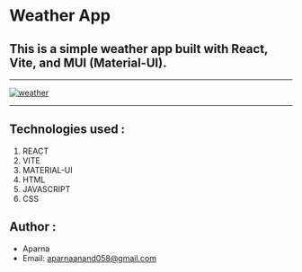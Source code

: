 # Weather App

## This is a simple weather app built with React, Vite, and MUI (Material-UI).

---

<a style="" href="https://weather-widget-react-jack.netlify.app/">

![weather](https://github.com/user-attachments/assets/b6750f31-d28f-4027-bb3a-3dd768370613)

</a>

---

## Technologies used :
   1. REACT
   2. VITE
   3. MATERIAL-UI
   4. HTML
   5. JAVASCRIPT
   6. CSS

## Author :
   - Aparna
   - Email: aparnaanand058@gmail.com

